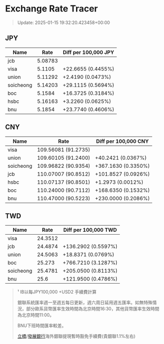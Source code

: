 # Exchange Rate Tracer

> Update: 2025-01-15 19:32:20.423458+00:00

## JPY

| Name      |    Rate | Diff per 100,000 JPY   |
|-----------|---------|------------------------|
| jcb       | 5.08783 |                        |
| visa      | 5.1105  | +22.6655 (0.4455%)     |
| union     | 5.11292 | +2.4190 (0.0473%)      |
| soicheong | 5.14203 | +29.1115 (0.5694%)     |
| boc       | 5.1584  | +16.3725 (0.3184%)     |
| hsbc      | 5.16163 | +3.2260 (0.0625%)      |
| bnu       | 5.1854  | +23.7740 (0.4606%)     |

## CNY

| Name      | Rate                | Diff per 100,000 CNY   |
|-----------|---------------------|------------------------|
| visa      | 109.56081	(91.2735) |                        |
| union     | 109.60105	(91.2400) | +40.2421 (0.0367%)     |
| soicheong | 109.96822	(90.9354) | +367.1630 (0.3350%)    |
| jcb       | 110.07007	(90.8512) | +101.8527 (0.0926%)    |
| hsbc      | 110.07137	(90.8501) | +1.2973 (0.0012%)      |
| boc       | 110.24000	(90.7112) | +168.6350 (0.1532%)    |
| bnu       | 110.47000	(90.5223) | +230.0000 (0.2086%)    |

## TWD

| Name      |    Rate | Diff per 100,000 TWD   |
|-----------|---------|------------------------|
| visa      | 24.3512 |                        |
| jcb       | 24.4874 | +136.2902 (0.5597%)    |
| union     | 24.5063 | +18.8371 (0.0769%)     |
| boc       | 25.273  | +766.7210 (3.1287%)    |
| soicheong | 25.4781 | +205.0500 (0.8113%)    |
| bnu       | 25.6    | +121.9500 (0.4786%)    |


> ¹ IB以每JPY100,000 +USD2 手續費計算
>
> 銀聯系統匯率週一至週五每日更新，週六周日延用週五匯率。如無特殊情況，部分歐系貨幣匯率生效時間為北京時間16:30，其他貨幣匯率生效時間為北京時間11:00。
>
> BNU下班時間匯率較差。
>
> [立橋](https://www.wlbank.com.mo/uploads/ueditor/file/20181211/1544536513900230.pdf)/[發展銀行](https://www.mdb.com.mo/Service_Charges_20230728.pdf)海外銀聯提現暫時豁免手續費(貴銀聯1.1%左右)

